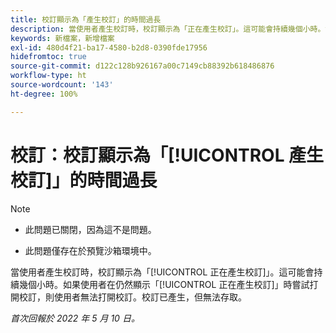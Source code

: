 ```yaml
---
title: 校訂顯示為「產生校訂」的時間過長
description: 當使用者產生校訂時，校訂顯示為「正在產生校訂」。這可能會持續幾個小時。如果使用者在仍然顯示「正在產生校訂」時嘗試打開校訂，則使用者無法打開校訂。校訂已產生，但無法存取。
keywords: 新檔案，新增檔案
exl-id: 480d4f21-ba17-4580-b2d8-0390fde17956
hidefromtoc: true
source-git-commit: d122c128b926167a00c7149cb88392b618486876
workflow-type: ht
source-wordcount: '143'
ht-degree: 100%

---
```


# 校訂：校訂顯示為「[!UICONTROL 產生校訂]」的時間過長

>[!NOTE]
>
>* 此問題已關閉，因為這不是問題。
>
>* 此問題僅存在於預覽沙箱環境中。


當使用者產生校訂時，校訂顯示為「[!UICONTROL 正在產生校訂]」。這可能會持續幾個小時。如果使用者在仍然顯示「[!UICONTROL 正在產生校訂]」時嘗試打開校訂，則使用者無法打開校訂。校訂已產生，但無法存取。

*首次回報於 2022 年 5 月 10 日。*
